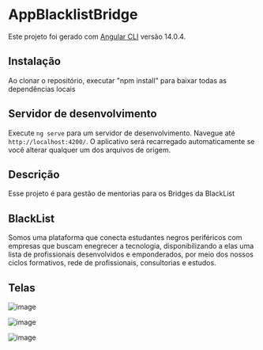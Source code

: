 # AppBlacklistBridge

Este projeto foi gerado com [Angular CLI](https://github.com/angular/angular-cli) versão 14.0.4.


## Instalação

Ao clonar o repositório, executar "npm install" para baixar todas as dependências locais

## Servidor de desenvolvimento

Execute `ng serve` para um servidor de desenvolvimento. Navegue até `http://localhost:4200/`. O aplicativo será recarregado automaticamente se você alterar qualquer um dos arquivos de origem.

## Descrição

Esse projeto é para gestão de mentorias para os Bridges da BlackList

## BlackList
Somos uma plataforma que conecta estudantes negros periféricos com empresas que buscam enegrecer a tecnologia, disponibilizando a elas uma lista de profissionais desenvolvidos e emponderados, por meio dos nossos ciclos formativos, rede de profissionais, consultorias e estudos.

## Telas

![image](https://user-images.githubusercontent.com/73395116/212575508-f221139a-43df-4511-a518-4b807eeb730a.png)

![image](https://user-images.githubusercontent.com/73395116/212575660-0b26a74c-86cd-40e3-87f2-ef76f4dfbaeb.png)

![image](https://user-images.githubusercontent.com/73395116/212575718-7e9db153-6e42-4ee8-97e9-fab3ada13ef9.png)

